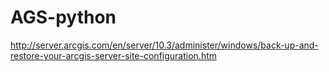 # AGS-python

http://server.arcgis.com/en/server/10.3/administer/windows/back-up-and-restore-your-arcgis-server-site-configuration.htm
